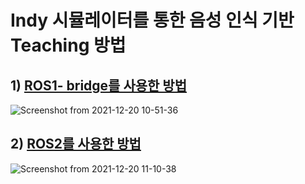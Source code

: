 # Indy 시뮬레이터를 통한 음성 인식 기반 Teaching 방법 

## 1) [ROS1- bridge를 사용한 방법](https://github.com/GeunYoungHong/PBL/blob/main/ros1_bridge/readme.md)
![Screenshot from 2021-12-20 10-51-36](https://user-images.githubusercontent.com/86825634/146700761-9ca9c3ed-b6ce-41db-a75d-f5c6aa9c5e15.png)

## 2) [ROS2를 사용한 방법](https://github.com/GeunYoungHong/PBL/blob/main/ros2/readme.md)
![Screenshot from 2021-12-20 11-10-38](https://user-images.githubusercontent.com/86825634/146702000-51129d7b-1f17-49db-9e67-35dc1d94e50c.png)

